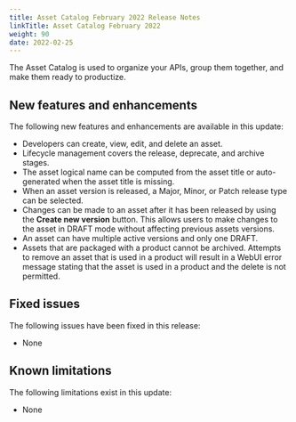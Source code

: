 ```yaml
---
title: Asset Catalog February 2022 Release Notes
linkTitle: Asset Catalog February 2022
weight: 90
date: 2022-02-25
---
```


The Asset Catalog is used to organize your APIs, group them together, and make them ready to productize.

## New features and enhancements

The following new features and enhancements are available in this update:

* Developers can create, view, edit, and delete an asset.
* Lifecycle management covers the release, deprecate, and archive stages.
* The asset logical name can be computed from the asset title or auto-generated when the asset title is missing.
* When an asset version is released, a Major, Minor, or Patch release type can be selected.
* Changes can be made to an asset after it has been released by using the **Create new version** button. This allows users to make changes to the asset in DRAFT mode without affecting previous assets versions.
* An asset can have multiple active versions and only one DRAFT.
* Assets that are packaged with a product cannot be archived. Attempts to remove an asset that is used in a product will result in a WebUI error message stating that the asset is used in a product and the delete is not permitted.

## Fixed issues

The following issues have been fixed in this release:

* None

## Known limitations

The following limitations exist in this update:

* None
